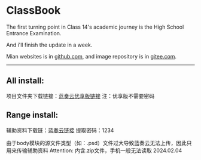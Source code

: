 # ClassBook
The first turning point in Class 14's academic journey is the High School Entrance Examination.

And i'll finish the update in a week.

Mian websites is in [github.com](https://github.com/lovcoxin/classbook), and image repository is in [gitee.com](https://gitee.com/lycolovcoxin/classbook).

---
## All install:
项目文件夹下载链接：[蓝奏云优享版链接](https://www.ilanzou.com/s/uWlIMaa)
注：优享版不需要密码
  
## Range install:
辅助资料下载链：[蓝奏云链接](https://lovcoxin.lanzout.com/iOL0R1nooy3a)
提取密码：1234

由于body模块的源文件类型（如：.psd）文件过大导致蓝奏云无法上传，因此只用来传输辅助资料
Attention: 内含.zip文件，手机一般无法读取
2024.02.04



